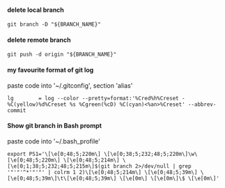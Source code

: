#### delete local branch
```
git branch -D "${BRANCH_NAME}"
```

#### delete remote branch
```
git push -d origin "${BRANCH_NAME}"
```

#### my favourite format of git log
paste code into '~/.gitconfig', section 'alias'
```
lg        = log --color --pretty=format:'%Cred%h%Creset -%C(yellow)%d%Creset %s %Cgreen(%cD) %C(cyan)<%an>%Creset' --abbrev-commit
```

#### Show git branch in Bash prompt
paste code into '~/.bash_profile'
```
export PS1='\[\e[0;48;5;220m\] \[\e[0;38;5;232;48;5;220m\]\w\[\e[0;48;5;220m\] \[\e[0;48;5;214m\] \[\e[0;1;38;5;232;48;5;215m\]$(git branch 2>/dev/null | grep '"'"'^*'"'"' | colrm 1 2)\[\e[0;48;5;214m\] \[\e[0;48;5;39m\] \[\e[0;48;5;39m\]\t\[\e[0;48;5;39m\] \[\e[0m\] \[\e[0m\]\$ \[\e[0m\]'
```